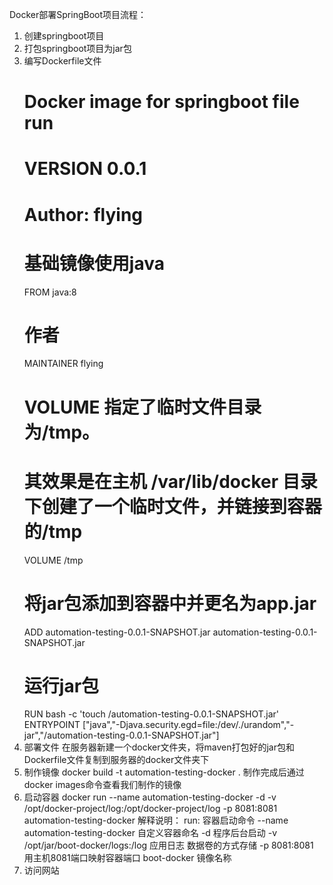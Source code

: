 Docker部署SpringBoot项目流程：
1. 创建springboot项目
2. 打包springboot项目为jar包
3. 编写Dockerfile文件
    # Docker image for springboot file run
    # VERSION 0.0.1
    # Author: flying
    # 基础镜像使用java
    FROM java:8
    # 作者
    MAINTAINER flying
    # VOLUME 指定了临时文件目录为/tmp。
    # 其效果是在主机 /var/lib/docker 目录下创建了一个临时文件，并链接到容器的/tmp
    VOLUME /tmp
    # 将jar包添加到容器中并更名为app.jar
    ADD automation-testing-0.0.1-SNAPSHOT.jar automation-testing-0.0.1-SNAPSHOT.jar
    # 运行jar包
    RUN bash -c 'touch /automation-testing-0.0.1-SNAPSHOT.jar'
    ENTRYPOINT ["java","-Djava.security.egd=file:/dev/./urandom","-jar","/automation-testing-0.0.1-SNAPSHOT.jar"]
4. 部署文件
      在服务器新建一个docker文件夹，将maven打包好的jar包和Dockerfile文件复制到服务器的docker文件夹下
5. 制作镜像
     docker build -t automation-testing-docker .
   制作完成后通过docker images命令查看我们制作的镜像
6. 启动容器
   docker run --name automation-testing-docker -d -v /opt/docker-project/log:/opt/docker-project/log -p 8081:8081 automation-testing-docker
   解释说明：
    run: 容器启动命令
    --name automation-testing-docker 自定义容器命名
    -d 程序后台启动
    -v /opt/jar/boot-docker/logs:/log 应用日志 数据卷的方式存储
    -p 8081:8081 用主机8081端口映射容器端口
    boot-docker 镜像名称
7. 访问网站